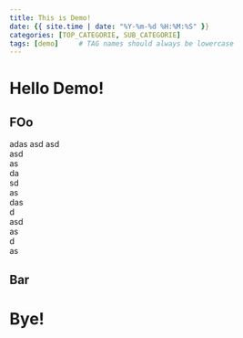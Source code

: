 ```yaml
---
title: This is Demo!
date: {{ site.time | date: "%Y-%m-%d %H:%M:%S" }}
categories: [TOP_CATEGORIE, SUB_CATEGORIE]
tags: [demo]     # TAG names should always be lowercase
---
```


# Hello Demo!

## FOo
adas
asd
asd   
asd   
as   
da   
sd   
as   
das   
d   
asd   
as   
d   
as   


## Bar

# Bye!
